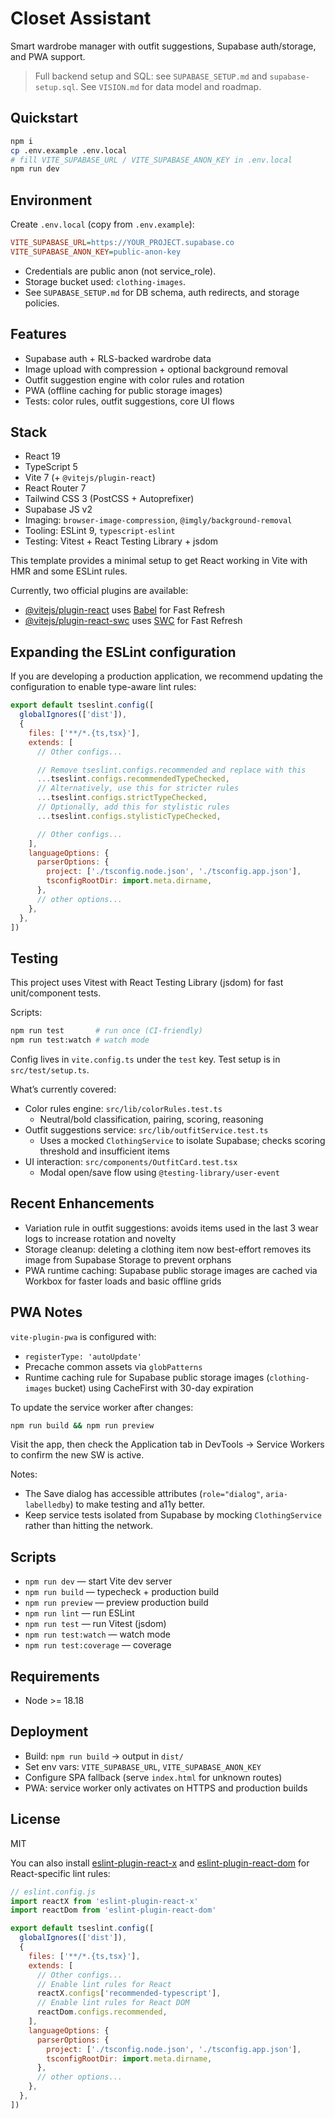 # Closet Assistant

Smart wardrobe manager with outfit suggestions, Supabase auth/storage, and PWA support.

> Full backend setup and SQL: see `SUPABASE_SETUP.md` and `supabase-setup.sql`. See `VISION.md` for data model and roadmap.

## Quickstart

```bash
npm i
cp .env.example .env.local
# fill VITE_SUPABASE_URL / VITE_SUPABASE_ANON_KEY in .env.local
npm run dev
```

## Environment

Create `.env.local` (copy from `.env.example`):

```ini
VITE_SUPABASE_URL=https://YOUR_PROJECT.supabase.co
VITE_SUPABASE_ANON_KEY=public-anon-key
```

- Credentials are public anon (not service_role).
- Storage bucket used: `clothing-images`.
- See `SUPABASE_SETUP.md` for DB schema, auth redirects, and storage policies.

## Features

- Supabase auth + RLS-backed wardrobe data
- Image upload with compression + optional background removal
- Outfit suggestion engine with color rules and rotation
- PWA (offline caching for public storage images)
- Tests: color rules, outfit suggestions, core UI flows

## Stack
- React 19
- TypeScript 5
- Vite 7 (+ `@vitejs/plugin-react`)
- React Router 7
- Tailwind CSS 3 (PostCSS + Autoprefixer)
- Supabase JS v2
- Imaging: `browser-image-compression`, `@imgly/background-removal`
- Tooling: ESLint 9, `typescript-eslint`
- Testing: Vitest + React Testing Library + jsdom

This template provides a minimal setup to get React working in Vite with HMR and some ESLint rules.

Currently, two official plugins are available:

- [@vitejs/plugin-react](https://github.com/vitejs/vite-plugin-react/blob/main/packages/plugin-react) uses [Babel](https://babeljs.io/) for Fast Refresh
- [@vitejs/plugin-react-swc](https://github.com/vitejs/vite-plugin-react/blob/main/packages/plugin-react-swc) uses [SWC](https://swc.rs/) for Fast Refresh

## Expanding the ESLint configuration

If you are developing a production application, we recommend updating the configuration to enable type-aware lint rules:

```js
export default tseslint.config([
  globalIgnores(['dist']),
  {
    files: ['**/*.{ts,tsx}'],
    extends: [
      // Other configs...

      // Remove tseslint.configs.recommended and replace with this
      ...tseslint.configs.recommendedTypeChecked,
      // Alternatively, use this for stricter rules
      ...tseslint.configs.strictTypeChecked,
      // Optionally, add this for stylistic rules
      ...tseslint.configs.stylisticTypeChecked,

      // Other configs...
    ],
    languageOptions: {
      parserOptions: {
        project: ['./tsconfig.node.json', './tsconfig.app.json'],
        tsconfigRootDir: import.meta.dirname,
      },
      // other options...
    },
  },
])
```

## Testing

This project uses Vitest with React Testing Library (jsdom) for fast unit/component tests.

Scripts:

```bash
npm run test       # run once (CI-friendly)
npm run test:watch # watch mode
```

Config lives in `vite.config.ts` under the `test` key. Test setup is in `src/test/setup.ts`.

What’s currently covered:

- Color rules engine: `src/lib/colorRules.test.ts`
  - Neutral/bold classification, pairing, scoring, reasoning
- Outfit suggestions service: `src/lib/outfitService.test.ts`
  - Uses a mocked `ClothingService` to isolate Supabase; checks scoring threshold and insufficient items
- UI interaction: `src/components/OutfitCard.test.tsx`
  - Modal open/save flow using `@testing-library/user-event`

## Recent Enhancements

- Variation rule in outfit suggestions: avoids items used in the last 3 wear logs to increase rotation and novelty
- Storage cleanup: deleting a clothing item now best-effort removes its image from Supabase Storage to prevent orphans
- PWA runtime caching: Supabase public storage images are cached via Workbox for faster loads and basic offline grids

## PWA Notes

`vite-plugin-pwa` is configured with:

- `registerType: 'autoUpdate'`
- Precache common assets via `globPatterns`
- Runtime caching rule for Supabase public storage images (`clothing-images` bucket) using CacheFirst with 30-day expiration

To update the service worker after changes:

```bash
npm run build && npm run preview
```

Visit the app, then check the Application tab in DevTools → Service Workers to confirm the new SW is active.

Notes:

- The Save dialog has accessible attributes (`role="dialog"`, `aria-labelledby`) to make testing and a11y better.
- Keep service tests isolated from Supabase by mocking `ClothingService` rather than hitting the network.

## Scripts

- `npm run dev` — start Vite dev server
- `npm run build` — typecheck + production build
- `npm run preview` — preview production build
- `npm run lint` — run ESLint
- `npm run test` — run Vitest (jsdom)
- `npm run test:watch` — watch mode
- `npm run test:coverage` — coverage

## Requirements

- Node >= 18.18

## Deployment

- Build: `npm run build` → output in `dist/`
- Set env vars: `VITE_SUPABASE_URL`, `VITE_SUPABASE_ANON_KEY`
- Configure SPA fallback (serve `index.html` for unknown routes)
- PWA: service worker only activates on HTTPS and production builds

## License

MIT

You can also install [eslint-plugin-react-x](https://github.com/Rel1cx/eslint-react/tree/main/packages/plugins/eslint-plugin-react-x) and [eslint-plugin-react-dom](https://github.com/Rel1cx/eslint-react/tree/main/packages/plugins/eslint-plugin-react-dom) for React-specific lint rules:

```js
// eslint.config.js
import reactX from 'eslint-plugin-react-x'
import reactDom from 'eslint-plugin-react-dom'

export default tseslint.config([
  globalIgnores(['dist']),
  {
    files: ['**/*.{ts,tsx}'],
    extends: [
      // Other configs...
      // Enable lint rules for React
      reactX.configs['recommended-typescript'],
      // Enable lint rules for React DOM
      reactDom.configs.recommended,
    ],
    languageOptions: {
      parserOptions: {
        project: ['./tsconfig.node.json', './tsconfig.app.json'],
        tsconfigRootDir: import.meta.dirname,
      },
      // other options...
    },
  },
])
```
